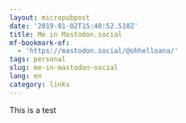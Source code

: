 ```yaml
---
layout: micropubpost
date: '2019-01-02T15:48:52.510Z'
title: Me in Mastodon.social
mf-bookmark-of:
  - 'https://mastodon.social/@ohhelloana/'
tags: personal
slug: me-in-mastodon-social
lang: en
category: links
---
```

This is a test
